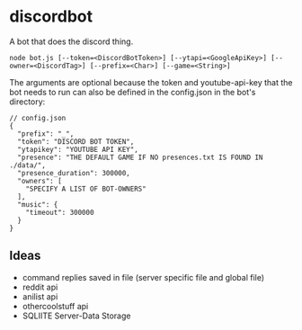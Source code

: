 discordbot
===

A bot that does the discord thing.

`node bot.js [--token=<DiscordBotToken>] [--ytapi=<GoogleApiKey>] [--owner=<DiscordTag>] [--prefix=<Char>] [--game=<String>]`

The arguments are optional because the token and youtube-api-key that the bot needs to run can also be defined in the config.json in the bot's directory:
```json5
// config.json
{
  "prefix": "_",
  "token": "DISCORD BOT TOKEN",
  "ytapikey": "YOUTUBE API KEY",
  "presence": "THE DEFAULT GAME IF NO presences.txt IS FOUND IN ./data/",
  "presence_duration": 300000,
  "owners": [
    "SPECIFY A LIST OF BOT-OWNERS"
  ],
  "music": {
    "timeout": 300000
  }
}
```

Ideas
---
- command replies saved in file (server specific file and global file)
- reddit api
- anilist api
- othercoolstuff api
- SQLIITE Server-Data Storage